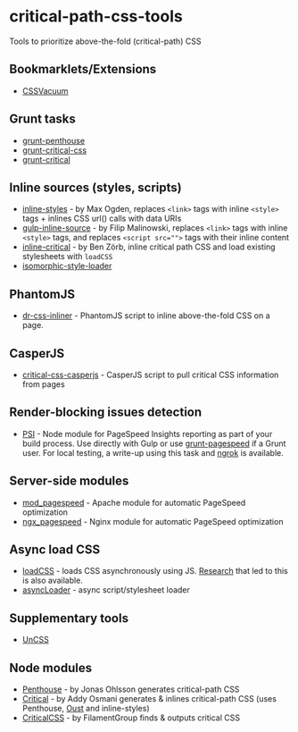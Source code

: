 # critical-path-css-tools

Tools to prioritize above-the-fold (critical-path) CSS

## Bookmarklets/Extensions

- [CSSVacuum](https://github.com/ndreckshage/CSSVacuum)

## Grunt tasks

- [grunt-penthouse](https://github.com/fatso83/grunt-penthouse)
- [grunt-critical-css](https://github.com/filamentgroup/grunt-criticalcss)
- [grunt-critical](https://github.com/bezoerb/grunt-critical)

## Inline sources (styles, scripts)

- [inline-styles](https://github.com/maxogden/inline-styles) - by Max Ogden, replaces `<link>` tags with inline `<style>` tags + inlines CSS url() calls with data URIs
- [gulp-inline-source](https://github.com/fmal/gulp-inline-source) - by Filip Malinowski, replaces `<link>` tags with inline `<style>` tags, and replaces `<script src="">` tags with their inline content
- [inline-critical](https://github.com/bezoerb/inline-critical) - by Ben Zörb, inline critical path CSS and load existing stylesheets with `loadCSS`
- [isomorphic-style-loader](https://github.com/kriasoft/isomorphic-style-loader)

## PhantomJS

- [dr-css-inliner](https://github.com/drdk/dr-css-inliner) - PhantomJS script to inline above-the-fold CSS on a page.

## CasperJS

- [critical-css-casperjs](https://github.com/ibrennan/critical-css-casperjs) - CasperJS script to pull critical CSS information from pages

## Render-blocking issues detection

- [PSI](https://github.com/addyosmani/psi) - Node module for PageSpeed Insights reporting as part of your build process. Use directly with Gulp or use [grunt-pagespeed](https://github.com/jrcryer/grunt-pagespeed) if a Grunt user. For local testing, a write-up using this task and [ngrok](http://www.jamescryer.com/2014/06/12/grunt-pagespeed-and-ngrok-locally-testing/) is available.

## Server-side modules

- [mod_pagespeed](https://github.com/pagespeed/mod_pagespeed) - Apache module for automatic PageSpeed optimization
- [ngx_pagespeed](https://github.com/pagespeed/ngx_pagespeed) - Nginx module for automatic PageSpeed optimization

## Async load CSS

- [loadCSS](https://github.com/filamentgroup/loadCSS) - loads CSS asynchronously using JS. [Research](https://gist.github.com/scottjehl/87176715419617ae6994) that led to this is also available.
- [asyncLoader](https://github.com/n0mad01/asyncLoader) - async script/stylesheet loader

## Supplementary tools

- [UnCSS](https://github.com/giakki/uncss)

## Node modules

- [Penthouse](https://github.com/pocketjoso/penthouse) - by Jonas Ohlsson generates critical-path CSS
- [Critical](https://github.com/addyosmani/critical) - by Addy Osmani generates & inlines critical-path CSS (uses Penthouse, [Oust](https://github.com/addyosmani/oust) and inline-styles)
- [CriticalCSS](https://github.com/filamentgroup/criticalcss) - by FilamentGroup finds & outputs critical CSS
